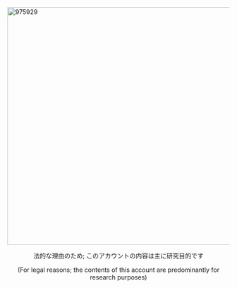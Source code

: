 <img width="1920" height="540" alt="975929" src="https://github.com/user-attachments/assets/8cf88f08-57df-46b2-b092-a8db0f1ffc83" />

<p style="text-align: center;">
法的な理由のため; このアカウントの内容は主に研究目的です
</p>
<p style="text-align: center;">
(For legal reasons; the contents of this account are predominantly for research purposes)  
</p>
<!--
**n0g1tsun3/n0g1tsun3** is a ✨ _special_ ✨ repository because its `README.md` (this file) appears on your GitHub profile.

Here are some ideas to get you started:

- 🔭 I’m currently working on ...
- 🌱 I’m currently learning ...
- 👯 I’m looking to collaborate on ...
- 🤔 I’m looking for help with ...
- 💬 Ask me about ...
- 📫 How to reach me: ...
- 😄 Pronouns: ...
- ⚡ Fun fact: ...
-->
